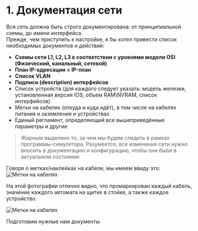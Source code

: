 # 1. Документация сети

Вся сеть должна быть строго документирована: от принципиальной схемы, до имени интерфейса.  
Прежде, чем приступить к настройке, я бы хотел привести список необходимых документов и действий:

* **Схемы сети L1, L2, L3 в соответствии с уровнями модели OSI \(Физический, канальный, сетевой\)**
* **План IP-адресации = IP-план**
* **Список VLAN**
* **Подписи \(description\) интерфейсов**
* Список устройств \(для каждого следует указать: модель железки, установленная версия IOS, объем RAM\NVRAM, список интерфейсов\)
* Метки на кабелях \(откуда и куда идёт\), в том числе на кабелях питания и заземления и устройствах
* Единый регламент, определяющий все вышеприведённые параметры и другие

> Жирным выделено то, за чем мы будем следить в рамках программы-симулятора. Разумеется, все изменения сети нужно вносить в документацию и конфигурацию, чтобы они были в актуальном состоянии.

Говоря о метках/наклейках на кабели, мы имеем ввиду это:  
![Метки на кабелях](http://img-fotki.yandex.ru/get/4008/ait-it.1/0_41ccf_cebcb444_L.jpg)

На этой фотографии отлично видно, что промаркирован каждый кабель, значение каждого автомата на щитке в стойке, а также каждое устройство.

![](http://img-fotki.yandex.ru/get/4111/ait-it.1/0_41ccd_70990884_L.jpg "Метки на кабелях")

Подготовим нужные нам документы



